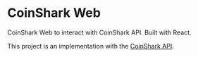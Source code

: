 # CoinShark Web
CoinShark Web to interact with CoinShark API. Built with React.

This project is an implementation with the [CoinShark API](https://github.com/mjovanc/coinshark).
